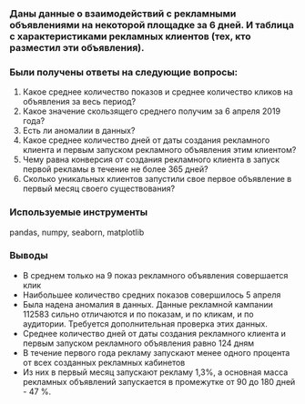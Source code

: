 ###  Даны данные о взаимодействий с рекламными объявлениями на некоторой площадке за 6 дней. И таблица с характеристиками рекламных клиентов (тех, кто разместил эти объявления).

### Были получены ответы на следующие вопросы:
1. Какое среднее количество показов и среднее количество кликов на объявления за весь период?
2. Какое значение скользящего среднего получим за 6 апреля 2019 года? 
3. Есть ли аномалии в данных?
4. Какое среднее количество дней от даты создания рекламного клиента и первым запуском рекламного объявления этим клиентом?
5. Чему равна конверсия от создания рекламного клиента в запуск первой рекламы в течение не более 365 дней?
6. Cколько уникальных клиентов запустили свое первое объявление в первый месяц своего существования?

### Используемые инструменты

pandas, numpy, seaborn, matplotlib

### Выводы

- В среднем только на 9 показ рекламного объявления совершается клик
- Наибольшее количество средних показов совершилось 5 апреля
- Была надена аномалия в данных. Данные рекламной кампании 112583 сильно отличаются и по показам, и по кликам, и по аудитории. Требуется дополнительная проверка этих данных.
- Среднее количество дней от даты создания рекламного клиента и первым запуском рекламного объявления равно 124 дням
- В течение первого года рекламу запускают менее одного процента от всех созданных рекламных кабинетов
- Из них в первый месяц запускают рекламу 1,3%, а основная масса рекламных объявлений запускается в промежутке от 90 до 180 дней - 47 %.